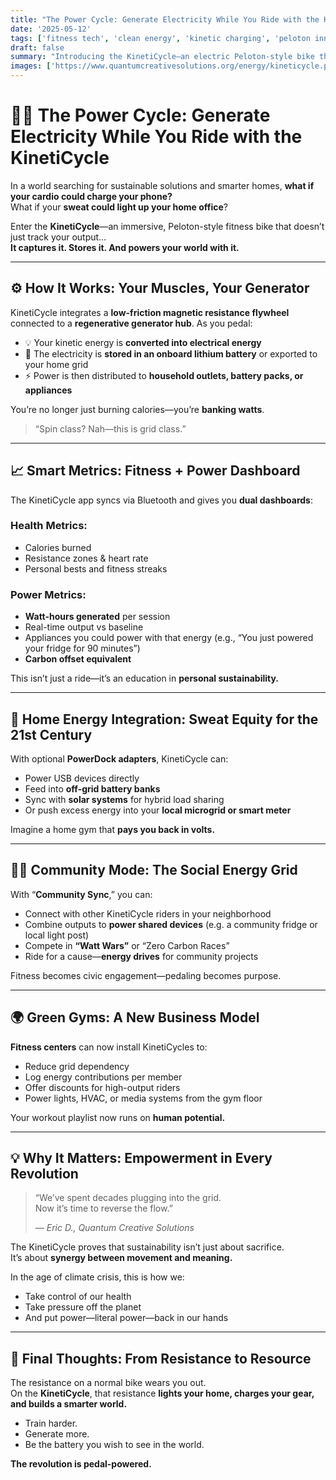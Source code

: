 ```yaml
---
title: "The Power Cycle: Generate Electricity While You Ride with the KinetiCycle"  
date: '2025-05-12'  
tags: ['fitness tech', 'clean energy', 'kinetic charging', 'peloton innovation', 'energy harvesting', 'sustainable gyms', 'home power generation', 'green lifestyle', 'smart bikes']  
draft: false  
summary: "Introducing the KinetiCycle—an electric Peloton-style bike that transforms your workout into a power source. Burn calories, charge batteries, and turn kinetic energy into clean electricity, one spin session at a time."  
images: ['https://www.quantumcreativesolutions.org/energy/kineticycle.png']  
---
```


# 🚴‍♂️ The Power Cycle: Generate Electricity While You Ride with the KinetiCycle

In a world searching for sustainable solutions and smarter homes, **what if your cardio could charge your phone?**  
What if your **sweat could light up your home office**?

Enter the **KinetiCycle**—an immersive, Peloton-style fitness bike that doesn’t just track your output…  
**It captures it. Stores it. And powers your world with it.**

---

## ⚙️ How It Works: Your Muscles, Your Generator

KinetiCycle integrates a **low-friction magnetic resistance flywheel** connected to a **regenerative generator hub**. As you pedal:

- 💡 Your kinetic energy is **converted into electrical energy**  
- 🔋 The electricity is **stored in an onboard lithium battery** or exported to your home grid  
- ⚡ Power is then distributed to **household outlets, battery packs, or appliances**  

You’re no longer just burning calories—you’re **banking watts**.

> “Spin class? Nah—this is grid class.”

---

## 📈 Smart Metrics: Fitness + Power Dashboard

The KinetiCycle app syncs via Bluetooth and gives you **dual dashboards**:

### Health Metrics:
- Calories burned  
- Resistance zones & heart rate  
- Personal bests and fitness streaks  

### Power Metrics:
- **Watt-hours generated** per session  
- Real-time output vs baseline  
- Appliances you could power with that energy (e.g., “You just powered your fridge for 90 minutes”)  
- **Carbon offset equivalent**

This isn’t just a ride—it’s an education in **personal sustainability.**

---

## 🏡 Home Energy Integration: Sweat Equity for the 21st Century

With optional **PowerDock adapters**, KinetiCycle can:

- Power USB devices directly  
- Feed into **off-grid battery banks**  
- Sync with **solar systems** for hybrid load sharing  
- Or push excess energy into your **local microgrid or smart meter**

Imagine a home gym that **pays you back in volts.**

---

## 🧘‍♀️ Community Mode: The Social Energy Grid

With “**Community Sync**,” you can:

- Connect with other KinetiCycle riders in your neighborhood  
- Combine outputs to **power shared devices** (e.g. a community fridge or local light post)  
- Compete in **“Watt Wars”** or “Zero Carbon Races”  
- Ride for a cause—**energy drives** for community projects

Fitness becomes civic engagement—pedaling becomes purpose.

---

## 🌍 Green Gyms: A New Business Model

**Fitness centers** can now install KinetiCycles to:

- Reduce grid dependency  
- Log energy contributions per member  
- Offer discounts for high-output riders  
- Power lights, HVAC, or media systems from the gym floor  

Your workout playlist now runs on **human potential.**

---

## 💡 Why It Matters: Empowerment in Every Revolution

> “We’ve spent decades plugging into the grid.  
> Now it’s time to reverse the flow.”  
>  
> — *Eric D., Quantum Creative Solutions*

The KinetiCycle proves that sustainability isn’t just about sacrifice.  
It’s about **synergy between movement and meaning.**

In the age of climate crisis, this is how we:

- Take control of our health  
- Take pressure off the planet  
- And put power—literal power—back in our hands

---

## 🚀 Final Thoughts: From Resistance to Resource

The resistance on a normal bike wears you out.  
On the **KinetiCycle**, that resistance **lights your home, charges your gear, and builds a smarter world.**

- Train harder.  
- Generate more.  
- Be the battery you wish to see in the world.

**The revolution is pedal-powered.**
